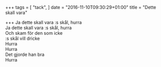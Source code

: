 +++
tags = [
  "tack",
]
date = "2016-11-10T09:30:29+01:00"
title = "Dette skall vara"

+++
Ja dette skall vara <namn>:s skål, hurra  
Ja dette skall vara <namn>:s skål, hurra  
Och skam för den som icke  
<Namn>:s skål vill dricke  
Hurra  
Hurra  
Det gjorde han bra  
Hurra
